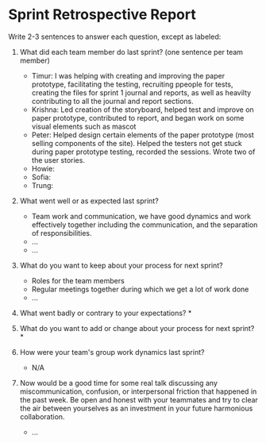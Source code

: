 
# Sprint Retrospective Report


Write 2-3 sentences to answer each question, except as labeled:

1. What did each team member do last sprint? (one sentence per team member)
    * Timur: I was helping with creating and improving the paper prototype, facilitating the testing, recruiting ppeople for tests, creating the files for sprint 1 journal and reports, as well as heavilty contributing to all the journal and report sections.
    * Krishna: Led creation of the storyboard, helped test and improve on paper prototype, contributed to report, and began work on some visual elements such as mascot
    * Peter: Helped design certain elements of the paper prototype (most selling components of the site). Helped the testers not get stuck during paper prototype testing, recorded the sessions. Wrote two of the user stories. 
    * Howie:
    * Sofia:
    * Trung:
2. What went well or as expected last sprint?
    * Team work and communication, we have good dynamics and work effectively together including the communication, and the separation of responsibilities.
    * ...
    * ...
3. What do you want to keep about your process for next sprint?
    * Roles for the team members
    * Regular meetings together during which we get a lot of work done
    * ...

4. What went badly or contrary to your expectations?
    * 
5. What do you want to add or change about your process for next sprint?
    * 
6. How were your team's group work dynamics last sprint?
    * N/A
7. Now would be a good time for some real talk discussing any miscommunication, confusion, or interpersonal friction that happened in the past week. Be open and honest with your teammates and try to clear the air between yourselves as an investment in your future harmonious collaboration.
    * ...

